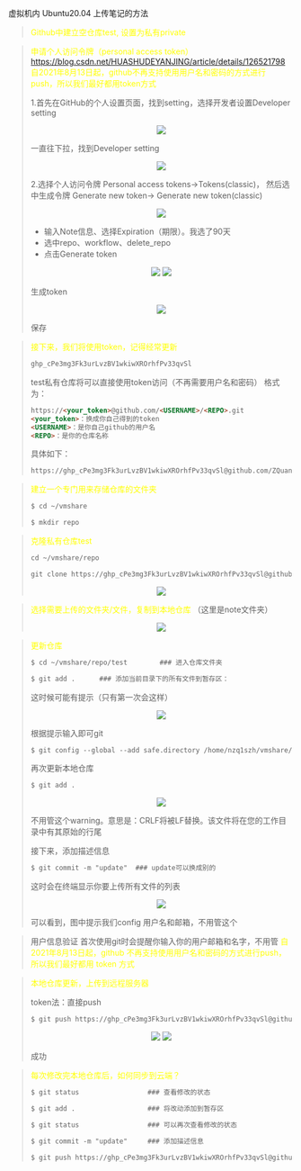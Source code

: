 虚拟机内 Ubuntu20.04 上传笔记的方法

> <font color="yellow">Github中建立空仓库test, 设置为私有private</font>

> <font color="yellow">申请个人访问令牌（personal access token）</font>
> https://blog.csdn.net/HUASHUDEYANJING/article/details/126521798
> <font color="yellow">自2021年8月13日起，github不再支持使用用户名和密码的方式进行push，所以我们最好都用token方式</font>
> 
> 1.首先在GitHub的个人设置页面，找到setting，选择开发者设置Developer setting
> <div align=center>
> <img src="./images/token_1.jpg" style="zoom:100%">
> </div>
> 
> 一直往下拉，找到Developer setting
> <div align=center>
> <img src="./images/token_2.jpg" style="zoom:100%">
> </div>
>
> 2.选择个人访问令牌
> Personal access tokens->Tokens(classic)，
> 然后选中生成令牌
> Generate new token-> Generate new token(classic)
> <div align=center>
> <img src="./images/token_3.jpg" style="zoom:100%">
> </div>
>
> * 输入Note信息、选择Expiration（期限）。我选了90天
> * 选中repo、workflow、delete_repo
> * 点击Generate token
> <div align=center>
> <img src="./images/token_4.jpg" style="zoom:100%">
> <img src="./images/token_5.jpg" style="zoom:100%">
> </div>
>
> 生成token
> <div align=center>
> <img src="./images/token_6.jpg" style="zoom:100%">
> </div>
>
> 保存


> <font color="yellow">接下来，我们将使用token，记得经常更新</font>
> ```html
> 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
> ```
> test私有仓库将可以直接使用token访问（不再需要用户名和密码）
> 格式为：
> ```html
> https://<your_token>@github.com/<USERNAME>/<REPO>.git
> <your_token>：换成你自己得到的token
> <USERNAME>：是你自己github的用户名
> <REPO>：是你的仓库名称
> ```
> 具体如下：
> ```html
> https://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@github.com/ZQuanCheng/test.git
> ```

> <font color="yellow">建立一个专门用来存储仓库的文件夹</font>
> ```html
> $ cd ~/vmshare
> 
> $ mkdir repo
> ```


> <font color="yellow">克隆私有仓库test</font>
> ```html
> cd ~/vmshare/repo
> 
> git clone https://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@github.com/ZQuanCheng/test.git
> ```
> <div align=center>
> <img src="./images/upload_1.jpg" style="zoom:100%">
> </div>
> 


> <font color="yellow">选择需要上传的文件夹/文件，复制到本地仓库 </font>
> （这里是note文件夹）
> <div align=center>
> <img src="./images/upload_2.jpg" style="zoom:100%">
> </div>
> 
> 

> <font color="yellow">更新仓库</font>
> ```html
> $ cd ~/vmshare/repo/test        ### 进入仓库文件夹
>
> $ git add .      ### 添加当前目录下的所有文件到暂存区：
> ```
> 这时候可能有提示（只有第一次会这样）
> <div align=center>
> <img src="./images/upload_3.jpg" style="zoom:100%">
> </div>
>
> 根据提示输入即可git 
> ```html
> $ git config --global --add safe.directory /home/nzq1szh/vmshare/repo/test
> ```
> 再次更新本地仓库
> ```html
> $ git add .      
> ```
> <div align=center>
> <img src="./images/upload_4.jpg" style="zoom:100%">
> </div>
> 
> 不用管这个warning。意思是：CRLF将被LF替换。该文件将在您的工作目录中有其原始的行尾 
>
> 
> 接下来，添加描述信息
> ```html
> $ git commit -m "update"  ### update可以换成别的
> ```
> 这时会在终端显示你要上传所有文件的列表
> <div align=center>
> <img src="./images/upload_5.jpg" style="zoom:100%">
> </div>
>
> 可以看到，图中提示我们config 用户名和邮箱，不用管这个

> 用户信息验证
> 首次使用git时会提醒你输入你的用户邮箱和名字，不用管
> <font color="yellow">自2021年8月13日起，github 不再支持使用用户名和密码的方式进行push，所以我们最好都用 token 方式</font>

> <font color="yellow">本地仓库更新，上传到远程服务器</font>
> 
> token法：直接push
> ```html
> $ git push https://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@github.com/ZQuanCheng/test.git
> ```
> <div align=center>
> <img src="./images/upload_6.jpg" style="zoom:100%">
> <img src="./images/upload_7.jpg" style="zoom:100%">
> </div>
>
> 成功
> 

> <font color="yellow">每次修改完本地仓库后，如何同步到云端？</font>
> ```html
> $ git status                 ### 查看修改的状态
>
> $ git add .                  ### 将改动添加到暂存区
> 
> $ git status                 ### 可以再次查看修改的状态
> 
> $ git commit -m "update"     ### 添加描述信息
> 
> $ git push https://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@github.com/ZQuanCheng/test.git
> 
> ```


